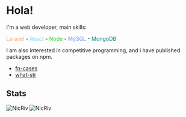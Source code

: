 # Hola!

I'm a web developer, main skills:


<span style="color: lightsalmon">Laravel</span> - <span style="color: lightskyblue;">React</span> - <span style="color: limegreen;">Node</span> - <span style="color: cornflowerblue;">MySQL</span> - <span style="color: teal;">MongoDB</span>

I am also interested in competitive programming, and i have published packages on npm.
<ul>
 <li><a href="https://www.npmjs.com/package/fn-cases">fn-cases</a></li>
 <li><a href="https://www.npmjs.com/package/what-str">what-str</a></li>
</ul>

## Stats

<p><img align="left" src="https://github-readme-stats.vercel.app/api?username=NicRiv&show_icons=true&locale=en&theme=solarized-light" alt="NicRiv" /></p>
<p><img align="center" src="https://github-readme-stats.vercel.app/api/top-langs?username=NicRiv&show_icons=true&locale=en&layout=compact&theme=solarized-light" alt="NicRiv" /></p>
